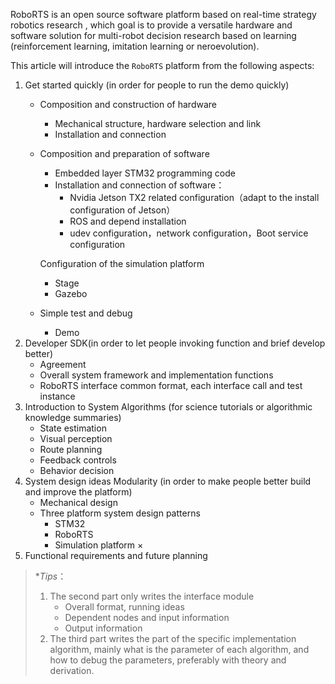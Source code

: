 RoboRTS is an open source software platform based on real-time strategy robotics research , which goal is to provide a versatile hardware and software solution for multi-robot decision research based on learning (reinforcement learning, imitation learning or neroevolution).

This article will introduce the `RoboRTS` platform from the following aspects:

1. Get started quickly (in order for people to run the demo quickly)
   - Composition and construction of hardware
     - Mechanical structure, hardware selection and link
     - Installation and connection
   - Composition and preparation of software
     - Embedded layer STM32 programming code
     - Installation and connection of software： 
         - Nvidia Jetson TX2 related configuration（adapt to the install configuration of Jetson）
         - ROS and depend installation
         - udev configuration，network configuration，Boot service configuration

     Configuration of the simulation platform
     - Stage
     - Gazebo
   - Simple test and debug

       - Demo
2. Developer SDK(in order to let people invoking function and brief develop better) 
   - Agreement
   - Overall system framework and implementation functions
   - RoboRTS interface common format, each interface call and test instance
3. Introduction to System Algorithms (for science tutorials or algorithmic knowledge summaries)
   - State estimation
   - Visual perception
   - Route planning
   - Feedback controls
   - Behavior decision
4. System design ideas Modularity (in order to make people better build and improve the platform)
   - Mechanical design
   - Three platform system design patterns
       - STM32
       - RoboRTS
       - Simulation platform ×
5. Functional requirements and future planning

> **Tips*： 
>
> 1. The second part only writes the interface module
>     - Overall format, running ideas
>     - Dependent nodes and input information
>     - Output information
> 2. The third part writes the part of the specific implementation algorithm, mainly what is the parameter of each algorithm, and how to debug the parameters, preferably with theory and derivation.


